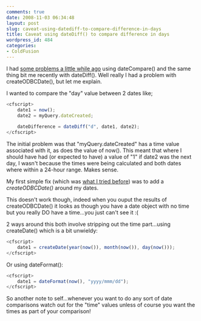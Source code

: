 ```yaml
---
comments: true
date: 2008-11-03 06:34:48
layout: post
slug: caveat-using-datediff-to-compare-difference-in-days
title: Caveat using dateDiff() to compare difference in days
wordpress_id: 484
categories:
- ColdFusion
---
```


I had [some problems a little while ago](http://www.chapter31.com/2007/10/05/createodbcdate-returns-time-as-well/) using dateCompare() and the same thing bit me recently with dateDiff(). Well really I had a problem with createODBCDate(), but let me explain.

I wanted to compare the "day" value between 2 dates like;

``` javascript
<cfscript>
	date1 = now();
	date2 = myQuery.dateCreated;
	
	dateDifference = dateDiff("d", date1, date2);	
</cfscript>
```

The initial problem was that "myQuery.dateCreated" has a time value associated with it, as does the value of now(). This meant that where I should have had (or expected to have) a value of "1" if date2 was the next day, I wasn't because the times were being calculated and both dates where within a 24-hour range. Makes sense.

My first simple fix (which was [what I tried before](http://www.chapter31.com/2007/10/05/createodbcdate-returns-time-as-well/)) was to add a _createODBCDate()_ around my dates. 

This doesn't work though, indeed when you ouput the results of createODBCDate() it looks as though you have a date object with no time but you really DO have a time...you just can't see it :(

2 ways around this both involve stripping out the time part...using createDate() which is a bit unwieldy:

``` javascript
<cfscript>
	date1 = createDate(year(now()), month(now()), day(now()));
</cfscript>
```

Or using dateFormat():

``` javascript
<cfscript>
	date1 = dateFormat(now(), "yyyy/mmm/dd");
</cfscript>
```

So another note to self...whenever you want to do any sort of date comparisons watch out for the "time" values unless of course you want the times as part of your comparison!


